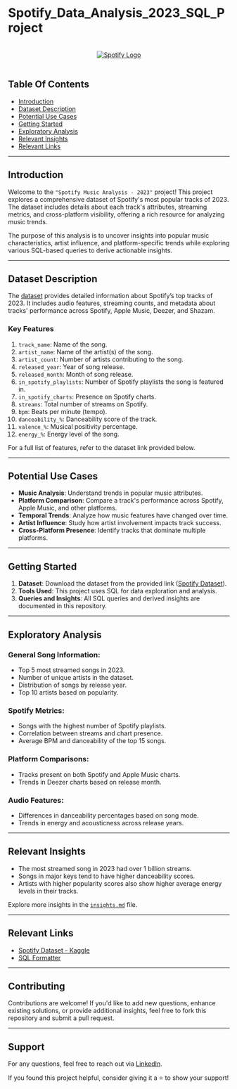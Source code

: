 # Spotify_Data_Analysis_2023_SQL_Project

<p align="center">  
	<br>
	<a href="https://open.spotify.com/">
        <img src="https://i.imgur.com/6nTrN50.png" alt="Spotify Logo"> 
    </a>
    <br>
    <br>
</p>

## Table Of Contents
  - [Introduction](#introduction)
  - [Dataset Description](#dataset-description)
  - [Potential Use Cases](#potential-use-cases)
  - [Getting Started](#getting-started)
  - [Exploratory Analysis](#exploratory-analysis)
  - [Relevant Insights](#relevant-insights)
  - [Relevant Links](#relevant-links)

---

## Introduction 

Welcome to the `"Spotify Music Analysis - 2023"` project! This project explores a comprehensive dataset of Spotify's most popular tracks of 2023. The dataset includes details about each track's attributes, streaming metrics, and cross-platform visibility, offering a rich resource for analyzing music trends.

The purpose of this analysis is to uncover insights into popular music characteristics, artist influence, and platform-specific trends while exploring various SQL-based queries to derive actionable insights.

---

## Dataset Description 

The [dataset](https://www.kaggle.com/datasets/nelgiriyewithana/top-spotify-songs-2023) provides detailed information about Spotify’s top tracks of 2023. It includes audio features, streaming counts, and metadata about tracks' performance across Spotify, Apple Music, Deezer, and Shazam.

### Key Features 

1. `track_name`: Name of the song.
2. `artist_name`: Name of the artist(s) of the song.
3. `artist_count`: Number of artists contributing to the song.
4. `released_year`: Year of song release.
5. `released_month`: Month of song release.
6. `in_spotify_playlists`: Number of Spotify playlists the song is featured in.
7. `in_spotify_charts`: Presence on Spotify charts.
8. `streams`: Total number of streams on Spotify.
9. `bpm`: Beats per minute (tempo).
10. `danceability_%`: Danceability score of the track.
11. `valence_%`: Musical positivity percentage.
12. `energy_%`: Energy level of the song.

For a full list of features, refer to the dataset link provided below.

---

## Potential Use Cases

- **Music Analysis**: Understand trends in popular music attributes.
- **Platform Comparison**: Compare a track's performance across Spotify, Apple Music, and other platforms.
- **Temporal Trends**: Analyze how music features have changed over time.
- **Artist Influence**: Study how artist involvement impacts track success.
- **Cross-Platform Presence**: Identify tracks that dominate multiple platforms.

---

## Getting Started 

1. **Dataset**: Download the dataset from the provided link ([Spotify Dataset](https://www.kaggle.com/datasets/nelgiriyewithana/top-spotify-songs-2023)).
2. **Tools Used**: This project uses SQL for data exploration and analysis.
3. **Queries and Insights**: All SQL queries and derived insights are documented in this repository.

---

## Exploratory Analysis

### General Song Information:
- Top 5 most streamed songs in 2023.
- Number of unique artists in the dataset.
- Distribution of songs by release year.
- Top 10 artists based on popularity.

### Spotify Metrics:
- Songs with the highest number of Spotify playlists.
- Correlation between streams and chart presence.
- Average BPM and danceability of the top 15 songs.

### Platform Comparisons:
- Tracks present on both Spotify and Apple Music charts.
- Trends in Deezer charts based on release month.

### Audio Features:
- Differences in danceability percentages based on song mode.
- Trends in energy and acousticness across release years.

---

## Relevant Insights

- The most streamed song in 2023 had over 1 billion streams.
- Songs in major keys tend to have higher danceability scores.
- Artists with higher popularity scores also show higher average energy levels in their tracks.

Explore more insights in the [`insights.md`](insights.md) file.

---

## Relevant Links

- [Spotify Dataset - Kaggle](https://www.kaggle.com/datasets/nelgiriyewithana/top-spotify-songs-2023)
- [SQL Formatter](http://www.dpriver.com/pp/sqlformat.htm)

---

## Contributing

Contributions are welcome! If you'd like to add new questions, enhance existing solutions, or provide additional insights, feel free to fork this repository and submit a pull request.

---

## Support

For any questions, feel free to reach out via [LinkedIn](https://www.linkedin.com/in/sainathreddy-panga ).

If you found this project helpful, consider giving it a ⭐ to show your support!
